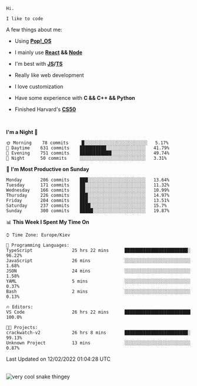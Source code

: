 ```
Hi.

I like to code
```

A few things about me:

-   Using **[Pop!\_OS](https://pop.system76.com/)**

-   I mainly use **[React](https://reactjs.org/) && [Node](https://nodejs.org/en/)**

-   I'm best with **[JS](https://www.javascript.com/)/[TS](https://www.typescriptlang.org/)**

-   Really like web development

-   I love customization

-   Have some experience with **C && C++ && Python**

-   Finished Harvard's **[CS50](https://cs50.harvard.edu)**

<br>

<!--START_SECTION:waka-->
**I'm a Night 🦉** 

```text
🌞 Morning    78 commits     █░░░░░░░░░░░░░░░░░░░░░░░░   5.17% 
🌆 Daytime    631 commits    ██████████░░░░░░░░░░░░░░░   41.79% 
🌃 Evening    751 commits    ████████████░░░░░░░░░░░░░   49.74% 
🌙 Night      50 commits     ░░░░░░░░░░░░░░░░░░░░░░░░░   3.31%

```
📅 **I'm Most Productive on Sunday** 

```text
Monday       206 commits    ███░░░░░░░░░░░░░░░░░░░░░░   13.64% 
Tuesday      171 commits    ██░░░░░░░░░░░░░░░░░░░░░░░   11.32% 
Wednesday    166 commits    ██░░░░░░░░░░░░░░░░░░░░░░░   10.99% 
Thursday     226 commits    ███░░░░░░░░░░░░░░░░░░░░░░   14.97% 
Friday       204 commits    ███░░░░░░░░░░░░░░░░░░░░░░   13.51% 
Saturday     237 commits    ████░░░░░░░░░░░░░░░░░░░░░   15.7% 
Sunday       300 commits    █████░░░░░░░░░░░░░░░░░░░░   19.87%

```


📊 **This Week I Spent My Time On** 

```text
⌚︎ Time Zone: Europe/Kiev

💬 Programming Languages: 
TypeScript               25 hrs 22 mins      ████████████████████████░   96.22% 
JavaScript               26 mins             ░░░░░░░░░░░░░░░░░░░░░░░░░   1.68% 
JSON                     24 mins             ░░░░░░░░░░░░░░░░░░░░░░░░░   1.58% 
YAML                     5 mins              ░░░░░░░░░░░░░░░░░░░░░░░░░   0.37% 
Bash                     2 mins              ░░░░░░░░░░░░░░░░░░░░░░░░░   0.13%

🔥 Editors: 
VS Code                  26 hrs 22 mins      █████████████████████████   100.0%

🐱‍💻 Projects: 
crackwatch-v2            26 hrs 8 mins       ████████████████████████░   99.13% 
Unknown Project          13 mins             ░░░░░░░░░░░░░░░░░░░░░░░░░   0.87%

```


 Last Updated on 12/02/2022 01:04:28 UTC
<!--END_SECTION:waka-->

<br>

<img title="" src="https://raw.githubusercontent.com/Trunkelis/Trunkelis/output/github-contribution-grid-snake.svg" alt="very cool snake thingey" data-align="left">
